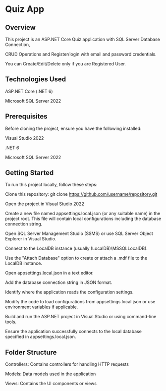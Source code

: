 # Quiz App

## Overview

This project is an ASP.NET Core Quiz application with SQL Server Database Connection,

CRUD Operations and Register/login with email and password credentials.

You can Create/Edit/Delete only if you are Registered User.

## Technologies Used
ASP.NET Core (.NET 6)

Microsoft SQL Server 2022

## Prerequisites
Before cloning the project, ensure you have the following installed:

Visual Studio 2022


.NET 6


Microsoft SQL Server 2022

## Getting Started
To run this project locally, follow these steps:


Clone this repository: git clone https://github.com/username/repository.git

Open the project in Visual Studio 2022

Create a new file named appsettings.local.json (or any suitable name) in the project root.
This file will contain local configurations including the database connection string.

Open SQL Server Management Studio (SSMS) or use SQL Server Object Explorer in Visual Studio.

Connect to the LocalDB instance (usually (LocalDB)\MSSQLLocalDB).

Use the "Attach Database" option to create or attach a .mdf file to the LocalDB instance.

Open appsettings.local.json in a text editor.

Add the database connection string in JSON format.

Identify where the application reads the configuration settings.

Modify the code to load configurations from appsettings.local.json or use environment variables if applicable.

Build and run the ASP.NET project in Visual Studio or using command-line tools.

Ensure the application successfully connects to the local database specified in appsettings.local.json.

## Folder Structure

Controllers: Contains controllers for handling HTTP requests


Models: Data models used in the application


Views: Contains the UI components or views
